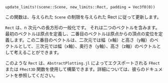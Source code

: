 ```
update_limits!(scene::Scene, new_limits::Rect, padding = Vec3f0(0))
```

この関数は、与えられた `Scene` の制限を与えられた Rect に従って更新します。

`Rect` は、n 次元への長方形の一般化です。 それは二つのベクトルを含みます。最初のベクトルは原点を定義し、二番目のベクトルは原点からの頂点の変位を定義します。この二番目のベクトルは、二次元では幅（x軸）と高さ（y軸）のベクトルとして、三次元では幅（x軸）、奥行き（y軸）、高さ（z軸）のベクトルとして考えることができます。

このような `Rect` は、`AbstractPlotting.jl` によってエクスポートされる `FRect` または `FRect3D` 関数を使用して構築できます。詳細については、彼らのドキュメントを参照してください。
